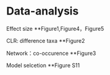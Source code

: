 # Data-analysis
Effect size 
**Figure1,Figure4，Figure5

CLR: difference taxa
**Figure2

Network：co-occurence
**Figure3

Model selcetion
**Figure S11
